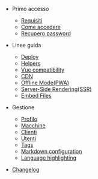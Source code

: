 - Primo accesso

  - [Requisiti](docs-it/requirement.md)
  - [Come accedere](docs-it/quickstart.md)
  - [Recupero password](docs-it/cover.md)
  
- Linee guida

  - [Deploy](docs-en/deploy.md)
  - [Helpers](docs-en/helpers.md)
  - [Vue compatibility](docs-en/vue.md)
  - [CDN](docs-en/cdn.md)
  - [Offline Mode(PWA)](docs-en/pwa.md)
  - [Server-Side Rendering(SSR)](docs-en/ssr.md)
  - [Embed Files](docs-en/embed-files.md)

- Gestione
  - [Profilo ](docs-it/configuration.md)
  - [Macchine](docs-it/configuration.md)
  - [Clienti](docs-it/themes.md)
  - [Utenti](docs-it/plugins.md)
  - [Tags](docs-it/write-a-plugin.md)
  - [Markdown configuration](docs-it/markdown.md)
  - [Language highlighting](docs-it/language-highlight.md)


- [Changelog](changelog.md)
